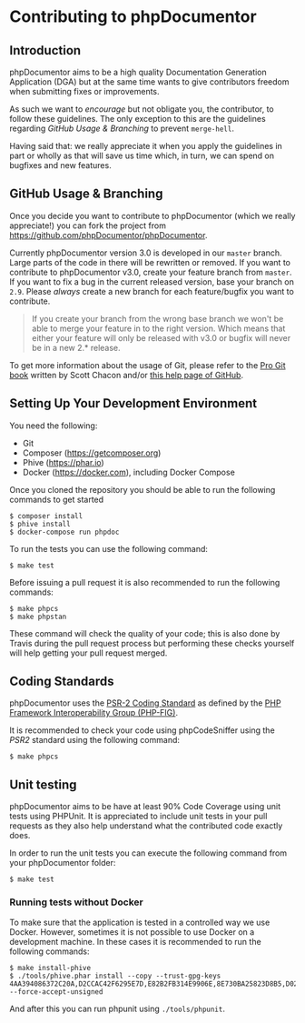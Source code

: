 Contributing to phpDocumentor
=============================

Introduction
------------

phpDocumentor aims to be a high quality Documentation Generation Application (DGA) but at the same time wants to give
contributors freedom when submitting fixes or improvements.

As such we want to *encourage* but not obligate you, the contributor, to follow these guidelines. The only exception to
this are the guidelines regarding *GitHub Usage & Branching* to prevent `merge-hell`.

Having said that: we really appreciate it when you apply the guidelines in part or wholly as that will save us time
which, in turn, we can spend on bugfixes and new features.

GitHub Usage & Branching
------------------------

Once you decide you want to contribute to phpDocumentor (which we really appreciate!) you can fork the project from
https://github.com/phpDocumentor/phpDocumentor.

Currently phpDocumentor version 3.0 is developed in our `master` branch. Large parts of the code in there will be
rewritten or removed. If you want to contribute to phpDocumentor v3.0, create your feature branch from `master`. If you
want to fix a bug in the current released version, base your branch on `2.9`. Please *always* create a new branch for
each feature/bugfix you want to contribute.

> If you create your branch from the wrong base branch we won't be able to merge your feature in to the right version.
> Which means that either your feature will only be released with v3.0 or bugfix will never be in a new 2.* release.

To get more information about the usage of Git, please refer to the [Pro Git book][PROGIT] written
by Scott Chacon and/or [this help page of GitHub][GITHUB_HELP_PR].

Setting Up Your Development Environment
---------------------------------------

You need the following:

- Git
- Composer (https://getcomposer.org)
- Phive (https://phar.io)
- Docker (https://docker.com), including Docker Compose

Once you cloned the repository you should be able to run the following commands to get started

    $ composer install
    $ phive install
    $ docker-compose run phpdoc

To run the tests you can use the following command:

    $ make test

Before issuing a pull request it is also recommended to run the following commands:

    $ make phpcs
    $ make phpstan

These command will check the quality of your code; this is also done by Travis during the pull request process but
performing these checks yourself will help getting your pull request merged.

Coding Standards
----------------

phpDocumentor uses the [PSR-2 Coding Standard][PSR2] as defined by the
[PHP Framework Interoperability Group (PHP-FIG)][PHP_FIG].

It is recommended to check your code using phpCodeSniffer using the *PSR2* standard using the following command:

    $ make phpcs

Unit testing
------------

phpDocumentor aims to be have at least 90% Code Coverage using unit tests using PHPUnit. It is appreciated to include
unit tests in your pull requests as they also help understand what the contributed code exactly does.

In order to run the unit tests you can execute the following command from your phpDocumentor folder:

    $ make test

### Running tests without Docker

To make sure that the application is tested in a controlled way we use Docker. However, sometimes it is not possible to
use Docker on a development machine. In these cases it is recommended to run the following commands:

    $ make install-phive
    $ ./tools/phive.phar install --copy --trust-gpg-keys 4AA394086372C20A,D2CCAC42F6295E7D,E82B2FB314E9906E,8E730BA25823D8B5,D0254321FB74703A --force-accept-unsigned

And after this you can run phpunit using `./tools/phpunit`. 

[PROGIT]:             https://git-scm.com/book
[GITHUB_HELP_PR]:     https://help.github.com/articles/using-pull-requests
[PSR2]:               https://www.php-fig.org/psr/psr-2/
[PHP_FIG]:            https://www.php-fig.org/
